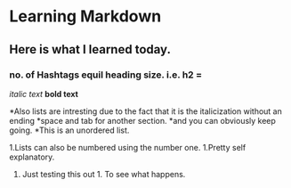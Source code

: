 # Learning Markdown

## Here is what I learned today.

### no. of Hashtags equil heading size. i.e. h2 = ##

*italic text*
**bold text**

*Also lists are intresting due to the fact that it is the italicization without an ending
  *space and tab for another section.
    *and you can obviously keep going.
  *This is an unordered list.
  
1.Lists can also be numbered using the number one.
1.Pretty self explanatory.
  1. Just testing this out
    1. To see what happens.
